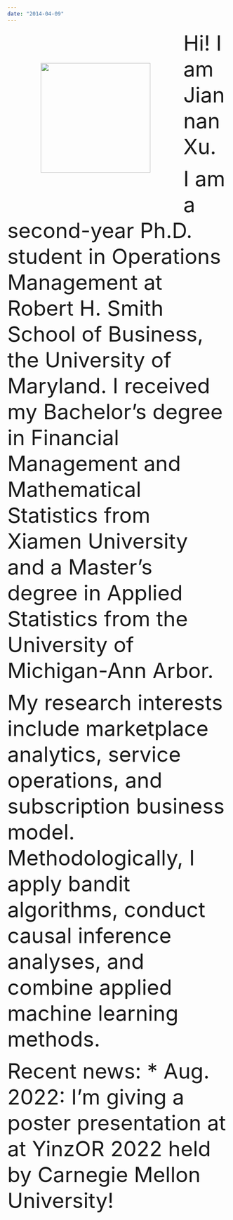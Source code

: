 ```yaml
---
date: "2014-04-09"
---
```


<img style="float: left;width: 250px; margin: 2cm;" src="/Jiannan_2022.jpg">

<div style="text-align: left"> 
<font size="16"> Hi! I am Jiannan Xu. </font> 

<font size="14">I am a second-year Ph.D. student in Operations Management at Robert H. Smith School of Business, the University of Maryland. I received my Bachelor’s degree in Financial Management and Mathematical Statistics from Xiamen University and a Master’s degree in Applied Statistics from the University of Michigan-Ann Arbor. </font> 

<font size="14">My research interests include marketplace analytics, service operations, and subscription business model. Methodologically, I apply bandit algorithms, conduct causal inference analyses, and combine applied machine learning methods.</font>

<font size="16"> Recent news: </font> 
<font size="14"> * Aug. 2022: I’m giving a poster presentation at at YinzOR 2022 held by Carnegie Mellon University!</font>
 </div>

